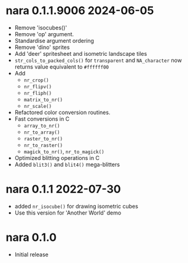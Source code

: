 
# nara 0.1.1.9006 2024-06-05

* Remove 'isocubes()'
* Remove 'op' argument. 
* Standardise argument ordering
* Remove 'dino' sprites
* Add 'deer' spritesheet and isometric landscape tiles
* `str_cols_to_packed_cols()` for `transparent` and `NA_character` now returns value
  equivalent to `#ffffff00`
* Add
    * `nr_crop()`
    * `nr_flipv()`
    * `nr_fliph()`
    * `matrix_to_nr()`
    * `nr_scale()`
* Refactored color conversion routines. 
* Fast conversions in C
    * `array_to_nr()`
    * `nr_to_array()`
    * `raster_to_nr()`
    * `nr_to_raster()`
    * `magick_to_nr()`, `nr_to_magick()`
* Optimized blitting operations in C
* Added `blit3()` and `blit4()` mega-blitters

# nara 0.1.1 2022-07-30

* added `nr_isocube()` for drawing isometric cubes
* Use this version for 'Another World' demo

# nara 0.1.0

* Initial release
